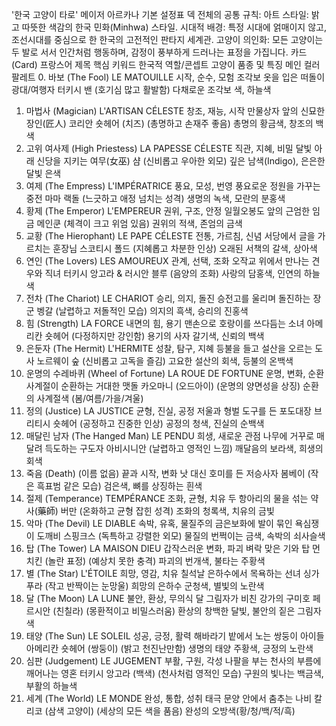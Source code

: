 '한국 고양이 타로' 메이저 아르카나 기본 설정표
덱 전체의 공통 규칙:
아트 스타일: 밝고 따뜻한 색감의 한국 민화(Minhwa) 스타일.
시대적 배경: 특정 시대에 얽매이지 않고, 조선시대를 중심으로 한 한국의 고전적인 판타지 세계관.
고양이 의인화: 모든 고양이는 두 발로 서서 인간처럼 행동하며, 감정이 풍부하게 드러나는 표정을 가집니다.
카드 (Card)	프랑스어 제목	핵심 키워드	한국적 역할/콘셉트	고양이 품종 및 특징	메인 컬러 팔레트
0. 바보 (The Fool)	LE MATOUILLE	시작, 순수, 모험	조각보 옷을 입은 떠돌이 광대/여행자	터키시 밴 (호기심 많고 활발함)	다채로운 조각보 색, 하늘색
1. 마법사 (Magician)	L'ARTISAN CÉLESTE	창조, 재능, 시작	만물상자 앞의 신묘한 장인(匠人)	코리안 숏헤어 (치즈) (총명하고 손재주 좋음)	총명의 황금색, 창조의 백색
2. 고위 여사제 (High Priestess)	LA PAPESSE CÉLESTE	직관, 지혜, 비밀	달빛 아래 신당을 지키는 여무(女巫)	샴 (신비롭고 우아한 외모)	깊은 남색(Indigo), 은은한 달빛 은색
3. 여제 (The Empress)	L'IMPÉRATRICE	풍요, 모성, 번영	풍요로운 정원을 가꾸는 중전 마마	랙돌 (느긋하고 애정 넘치는 성격)	생명의 녹색, 모란의 분홍색
4. 황제 (The Emperor)	L'EMPEREUR	권위, 구조, 안정	일월오봉도 앞의 근엄한 임금	메인쿤 (체격이 크고 위엄 있음)	권위의 적색, 존엄의 금색
5. 교황 (The Hierophant)	LE PAPE CÉLESTE	전통, 가르침, 신념	서당에서 글을 가르치는 훈장님	스코티시 폴드 (지혜롭고 차분한 인상)	오래된 서책의 갈색, 상아색
6. 연인 (The Lovers)	LES AMOUREUX	관계, 선택, 조화	오작교 위에서 만나는 견우와 직녀	터키시 앙고라 & 러시안 블루 (음양의 조화)	사랑의 담홍색, 인연의 하늘색
7. 전차 (The Chariot)	LE CHARIOT	승리, 의지, 돌진	승전고를 울리며 돌진하는 장군	벵갈 (날렵하고 저돌적인 모습)	의지의 흑색, 승리의 진홍색
8. 힘 (Strength)	LA FORCE	내면의 힘, 용기	맨손으로 호랑이를 쓰다듬는 소녀	아메리칸 숏헤어 (다정하지만 강인함)	용기의 사자 갈기색, 신뢰의 백색
9. 은둔자 (The Hermit)	L'HERMITE	성찰, 탐구, 지혜	등불을 들고 설산을 오르는 도사	노르웨이 숲 (신비롭고 고독을 즐김)	고요한 설산의 회색, 등불의 온백색
10. 운명의 수레바퀴 (Wheel of Fortune)	LA ROUE DE FORTUNE	운명, 변화, 순환	사계절이 순환하는 거대한 맷돌	카오마니 (오드아이) (운명의 양면성을 상징)	순환의 사계절색 (봄/여름/가을/겨울)
11. 정의 (Justice)	LA JUSTICE	균형, 진실, 공정	저울과 형벌 도구를 든 포도대장	브리티시 숏헤어 (공정하고 진중한 인상)	공정의 청색, 진실의 순백색
12. 매달린 남자 (The Hanged Man)	LE PENDU	희생, 새로운 관점	나무에 거꾸로 매달려 득도하는 구도자	아비시니안 (날렵하고 영적인 느낌)	깨달음의 보라색, 희생의 회색
13. 죽음 (Death)	(이름 없음)	끝과 시작, 변화	낫 대신 호미를 든 저승사자	봄베이 (작은 흑표범 같은 모습)	검은색, 뼈를 상징하는 흰색
14. 절제 (Temperance)	TEMPÉRANCE	조화, 균형, 치유	두 항아리의 물을 섞는 약사(藥師)	버만 (온화하고 균형 잡힌 성격)	조화의 청록색, 치유의 금빛
15. 악마 (The Devil)	LE DIABLE	속박, 유혹, 물질주의	금은보화에 발이 묶인 욕심쟁이 도깨비	스핑크스 (독특하고 강렬한 외모)	물질의 번쩍이는 금색, 속박의 쇠사슬색
16. 탑 (The Tower)	LA MAISON DIEU	갑작스러운 변화, 파괴	벼락 맞은 기와 탑	먼치킨 (놀란 표정) (예상치 못한 충격)	파괴의 번개색, 불타는 주황색
17. 별 (The Star)	L'ÉTOILE	희망, 영감, 치유	칠석날 은하수에서 목욕하는 선녀	싱가푸라 (작고 반짝이는 눈망울)	희망의 은하수 군청색, 별빛의 노란색
18. 달 (The Moon)	LA LUNE	불안, 환상, 무의식	달 그림자가 비친 강가의 구미호	페르시안 (친칠라) (몽환적이고 비밀스러움)	환상의 창백한 달빛, 불안의 짙은 그림자색
19. 태양 (The Sun)	LE SOLEIL	성공, 긍정, 활력	해바라기 밭에서 노는 쌍둥이 아이들	아메리칸 숏헤어 (쌍둥이) (밝고 천진난만함)	생명의 태양 주황색, 긍정의 노란색
20. 심판 (Judgement)	LE JUGEMENT	부활, 구원, 각성	나팔을 부는 천사의 부름에 깨어나는 영혼	터키시 앙고라 (백색) (천사처럼 영적인 모습)	구원의 빛나는 백금색, 부활의 하늘색
21. 세계 (The World)	LE MONDE	완성, 통합, 성취	태극 문양 안에서 춤추는 나비	칼리코 (삼색 고양이) (세상의 모든 색을 품음)	완성의 오방색(황/청/백/적/흑)